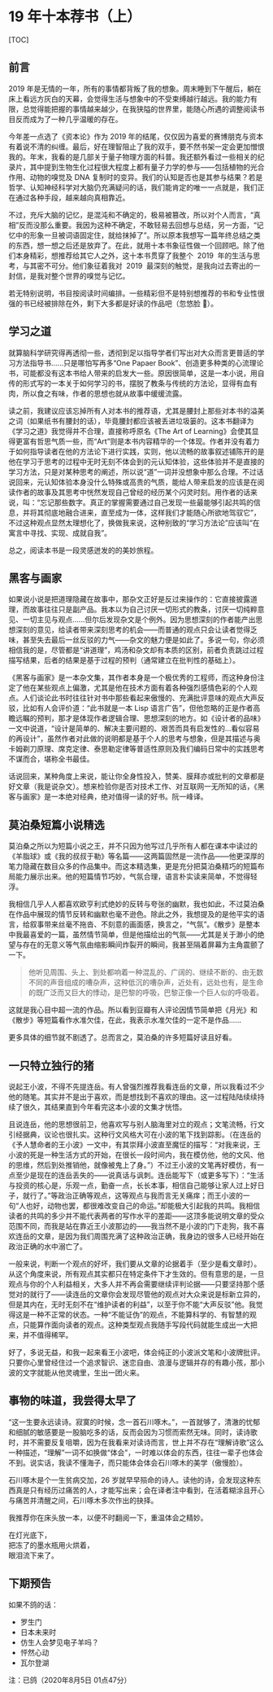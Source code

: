 # 19 年十本荐书（上）

[TOC]

## 前言

2019 年是无情的一年，所有的事情都背叛了我的想象。周末睡到下午醒后，躺在床上看远方灰白的天幕，会觉得生活与想象中的不受束缚越行越远。我的能力有限，总觉得能把握的事情越来越少，在我狭隘的世界里，能随心所遇的调整阅读书目反而成为了一种几乎温暖的存在。

今年差一点选了《资本论》作为 2019 年的结尾，仅仅因为喜爱的赛博朋克与资本有着说不清的纠缠。最后，好在理智阻止了我的双手，要不然书架一定会更加憎恨我的。年末，我看的是几部关于量子物理方面的科普。我还额外看过一些相关的纪录片，其中提到生物生化过程很大程度上都有量子力学的参与——包括植物的光合作用、动物的嗅觉及 DNA 复制时的变异。我们的认知是否也是其参与结果？若是哲学、认知神经科学对大脑仍充满疑问的话，我们能肯定的唯一一点就是，我们正在通过各种手段，越来越向真相靠近。

不过，充斥大脑的记忆，是混沌和不确定的，极易被篡改，所以对个人而言，“真相”反而没那么重要。我因为这种不确定，不敢轻易去回想与总结，另一方面，“记忆中的形象一旦被词语固定住，就给抹掉了”。所以原本我想写一篇年终总结之类的东西，想一想之后还是放弃了。在此，就用十本书象征性做一个回顾吧。除了他们本身精彩，想推荐给其它人之外，这十本书贯穿了我整个  2019  年的生活与思考，与其密不可分。他们象征着我对  2019  最深刻的触觉，是我向过去寄出的一封信，是我对整个世界的嗅觉与记忆。

若无特别说明，书目按阅读时间编排。一些精彩但不是特别想推荐的书和专业性很强的书已经被排除在外，剩下大多都是好读的作品吧（忽悠脸 🐯）。

## 学习之道

<Commend
src="https://cdn.jsdelivr.net/gh/Lionad-Morotar/blog-cdn/image/books/学习之道.jpg"
caption="《学习之道 The Art of Learning》"
:tags="['👨‍💼 自传 / 小说','🎓 学习方法论','❤ 元认知体验']"
:callouts="[
  '我把艺术看作是一项运动，它朝着真理的方向渐行渐远，就如同我在穿越一个隧道，我越是往前走那隧道就越来越深邃，越来越宽广。我对象棋这个游戏了解得越多，就越能体会到还有无数的知识是我们所不了解的。我就是这样一路走来，怀着一颗谦卑的心和对神秘莫测的象棋深切的崇敬之情，从每一段美好的岁月中走了过来。',
  '成为他人眼中的巅峰人物与生活质量之间毫无关系，我所追求的是内心的宁静。我学会了如何化解进攻而纹丝不动。我发现自己算计得少了，但感觉得多了。',
  '你要和它有相同的愿望，说同样的语言。你不要去破坏马的精神。母亲继续说：“如果你是直直地朝一匹马走过去的话，它会看你一眼然后就跑掉了。你没有必要这样正对着马的方向。不要面对面，从旁边慢慢接近它就可以了。连一匹成年的马也可以被驯服，你要做的只是友善地对待它，并把你的意图转变成它的意图。”'
]"
/>

就算脑科学研究得再透彻一些，透彻到足以指导学者们写出对大众而言更普适的学习方法指导书…...只是哪怕写再多“One Papaer Book”、创造更多种类的心流理论书，可能都没有这本书给人带来的启发大一些。原因很简单，这是一本小说，用自传的形式写的一本关于如何学习的书，摆脱了教条与传统的方法论，显得有血有肉，所以食之有味，作者的思想也就从故事中缓缓流露。

读之前，我建议应该忘掉所有人对本书的推荐语，尤其是腰封上那些对本书的溢美之词（如果纸书有腰封的话），毕竟腰封都应该被丢进垃圾篓的。这本书翻译为《学习之道》我觉得并不合理，直接称呼原名《The Art of Learning》会使其显得更富有哲思气质一些，而“Art”则是本书内容精华的一个体现。作者并没有着力于如何指导读者在他的方法论下进行实践，实则，他以流畅的故事叙述铺陈开的是他在学习于思考的过程中无时无刻不体会到的元认知体验，这些体验并不是直接的学习方法，只是对某种思考的阐述，所以说“道”一词并没想象中那么合理。不过话说回来，元认知体验本身没什么特殊或高贵的气质，能给人带来启发的应该是在阅读作者的故事及其思考中恍然发现自己曾经的经历某个闪灵时刻。用作者的话来说，叫：“忘记那些数字。真正的掌握需要通过自己发现一些最能够引起共鸣的信息，并将其彻底地融合进来，直至成为一体，这样我们才能随心所欲地驾驭它”，不过这种观点显然太理想化了，换做我来说，这种别致的“学习方法论”应该叫“在寓言中寻找、实现、成就自我”。

总之，阅读本书是一段灵感迸发的的美妙旅程。

## 黑客与画家

<Commend
src="https://cdn.jsdelivr.net/gh/Lionad-Morotar/blog-cdn/image/books/黑客与画家.jpg"
caption="《黑客与画家——硅谷创业之父Paul Graham文集》"
:tags="['📕 杂文','💻 计算机','🌊 互联网']"
:callouts="[
  '做一个异端是有回报的，不仅是在科学领域，在任何有竞争的地方，只要你能看到别人看不到或不敢看的东西，你就有很大的优势。',
  '判断一个人是否具备“换位思考”的能力有一个好方法，那就是看他怎样向没有技术背景的人解释技术问题。',
  '当今时代，其他行业的人，都必须依附于流水线的工业化生产才能谋生，除了艺术家，几乎只有程序员可以靠个人手艺谋生。程序员就是数字时代的手工艺人。如果编程与绘画和写作是同一类工作，黑客是否有机会像伟大艺术家一样备受尊崇、流芳百世？',
  '「黑客伦理」\n1）使用计算机以及所有有助于了解这个世界本质的事物都不应受到任何限制。任何事情都应该亲手尝试。\n2）信息应该全部免费。\n3）不信任权威，提倡去中心化。\n4）判断一名黑客的水平应该看他的技术能力，而不是看他的学历、年龄或地位等其他标准。\n5）你可以用计算机创造美和艺术。\n6）计算机使生活更美好。',
  ]"
/>

如果说小说是把道理隐藏在故事中，那杂文正好是反过来操作的：它直接披露道理，而故事往往只是副产品。我本以为自己讨厌一切形式的教条，讨厌一切纯粹意见、一切主见与观点......但尔后发现杂文是个例外。因为思想深刻的作者能产出思想深刻的意见，给读者带来深刻思考的机会——而普通的观点只会让读者觉得乏味，甚至失去最后一丝反驳的力气——杂文的魅力便是如此了。多说一句，你必须相信我的是，尽管都是“讲道理”，鸡汤和杂文却有本质的区别，前者负责跳过过程描写结果，后者的结果是基于过程的预判（通常建立在批判性的基础上）。

《黑客与画家》是一本杂文集，其作者本身是一个极优秀的工程师，而这种身份注定了他在某些观点上偏激，尤其是他在技术方面有着各种强烈感情色彩的个人观点。人们谈论此书时往往针对书中那些看起来傲慢的、充满批评意味的观点大声反驳，比如有人会评价道：“此书就是一本 Lisp 语言广告”，但他忽略的正是作者高瞻远瞩的预判，那才是体现作者逻辑合理、思想深刻的地方。如《设计者的品味》一文中说道，“设计是简单的、解决主要问题的、艰苦而具有启发性的...看似容易的再设计”，虽然作者对此做的说明都是基于个人的思考与想象，但是其描述与奥卡姆剃刀原理、席克定律、泰思勒定律等普适性原则及我们编码日常中的实践思考不谋而合，堪称全书最佳。

话说回来，某种角度上来说，能让你全身性投入，赞美、膜拜亦或批判的文章都是好文章（我是说杂文）。想来检验你是否对技术工作、对互联网一无所知的话，《黑客与画家》是一本绝对经典，绝对值得一读的好书。阮一峰译。

## 莫泊桑短篇小说精选

<Commend
src="https://cdn.jsdelivr.net/gh/Lionad-Morotar/blog-cdn/image/books/莫泊桑短篇小说精选.jpg"
caption="《莫泊桑短篇小说精选》"
:tags="['📕 短篇小说','🌈 通俗易读']"
:callouts="[
'大艺术家就是那些将个人的想象力强加给全人类的人们。',
'我们所爱的,常常不是一个男人,而是爱情本身。那天晚上,月光才是你的真正情人。',
'后来他们开始安安静静讨论起来，用和平而智慧有限的人的一种稳健理由，辨明政治上的大问题，结果彼此都承认人是永远不会自由的。\n\n 然而瓦雷良山的炮声却没有停息，用炮弹摧毁了好些法国房子，捣毁了好些生活，压碎了好些生命，结束了许多梦想，许多在期待中的快乐，许多在希望中的幸福，并且在远处，其他的地方，贤母的心上，良妻的心上，爱女的心上，制造好些再也不会了结的苦痛。\n\n这就是人生！索瓦日先生高声喊着。\n\n您不如说这就是死亡吧。莫利梭带着笑容回答。',
]"
/>

莫泊桑之所以为短篇小说之王，并不只因为他写过几乎所有人都在课本中读过的《羊脂球》或《我的叔叔于勒》等名篇——这两篇固然是一流作品——他更深厚的笔力隐藏在数目众多的作品集中。而这本精选集，更是充分把莫泊桑精巧的短篇布局能力展示出来。他的短篇情节巧妙，气氛合理，语言朴实读来简单，不觉得轻浮。

我相信几乎人人都喜欢欧亨利式绝妙的反转与夸张的幽默，我也如此，不过莫泊桑在作品中展现的情节反转和幽默也毫不逊色。除此之外，我想提及的是他平实的语言，给叙事带来丝毫不拖沓、不刻意的画面感，换言之，“气氛”。《散步》是整本中我最喜爱的一篇，虽然情节简单，但是他描绘出的气氛——尤其是关于渺小的绝望与存在的无意义等气氛由缩影瞬间炸裂开的瞬间，我甚至隔着屏幕为主角震颤了一下。

> 他听见周围、头上、到处都响着一种混乱的、广阔的、继续不断的、由无数不同的声音组成的嘈杂声，这种低沉的嘈杂声，近处有，远处也有，是生命的既广泛而又巨大的悸动，是巴黎的呼吸，巴黎正像一个巨人似的呼吸着。

这就是我心目中超一流的作品。所以看到豆瓣有人评论因情节简单把《月光》和《散步》等短篇看作水准欠佳，在此，我表示水准欠佳的一定不是作品......

更多具体的细节就不剧透了。总而言之，莫泊桑的许多短篇好读且好看。

## 一只特立独行的猪

<Commend
src="https://cdn.jsdelivr.net/gh/Lionad-Morotar/blog-cdn/image/books/一只特立独行的猪.jpg"
caption="《一只特立独行的猪》"
:tags="['📕 杂文','👨‍💼 王小波']"
:callouts="[
  '有些话仿佛永远讲不出口，仅仅是因为别人已经把反对它的话讲了出来。',
  '在我们年轻时，每一年的经历都能写成一本书，后来只能写成小册子，再后来变成了薄薄的几页纸。现在就是这样一句话：读书、写作。 理想主义的光辉已经暗淡，人类不再抱着崇高的理想，想要摘下天上的星星；而是把注意力放到了现实问题上去，当一切都趋于平淡，人类进入了哀乐中年。',
  '人在写作时，总是孤身一人。作品实际上是个人的独白，是一些发出的信。我觉得自己太缺少与人交流的机会。',
  ]"
/>

说起王小波，不得不先提连岳。有人曾强烈推荐我看连岳的文章，所以我看过不少他的随笔。其实并不是出于喜欢，而是想找到不喜欢的理由。这一过程陆陆续续持续了很久，其结果直到今年看完这本小波的文集才恍悟。

且说连岳，他的思想很前卫，他喜欢写与别人脑海里对立的观点；文笔流畅，行文引经据典，议论也很扎实。这种行文风格大可在小波的笔下找到踪影。（在连岳的《予人慧命者的王小波》一文中，有其崇拜小波直至魔怔的描写：“对我来说，王小波的死是一种生活方式的开始，在很长一段时间内，我在模仿他，他的文风、他的思维，然后到处推销他，就像被鬼上了身。”）不过王小波的文笔再好模仿，有一点至少是现在的连岳丢失的——说真话与讽刺。连岳能写下（或更多写下）：“生活与投资的核心是，乐观一点，勤奋一点，长长本事，相信自己能够让家人过上好日子，就行了。”等政治正确等观点，这等观点与我而言无关痛痒；而王小波的一句“人也好，动物也罢，都很难改变自己的命运。”却能极大引起我的共鸣。我相信读者的共鸣的多少并不能代表两者的写作水平的差距——这顶多能说明文章的受众范围不同，而我是站在靠近王小波那边的——我当然不是小波的门下走狗，我不喜欢连岳的文章，是因为我们周围充满了这种政治正确，我身边的很多人已经开始在政治正确的水中溺亡了。

一般来说，判断一个观点的好坏，我们要从文章的论据着手（至少是看文章时）。从这个角度来说，所有观点其实都只在特定条件下才生效的。但有意思的是，一旦观点与你的个人利益相关，大多人并不再会需要继续评判论据——只要坚持那个感觉对的就行了——读连岳的文章你会发现尽管他的观点对大众来说是标新立异的，但是其内在，无时无刻不在“维护读者的利益”，以至于你不能“大声反驳”他。我觉得这是一种不正常的状态。一种“不能证伪”的观点，不能算科学的、有智慧的观点，只能算作面向读者的观点。这种类型观点我随手写段代码就能生成出一大把来，并不值得稀罕。

好了，多说无益，和我一起来看王小波吧，体会纯正的小波派文笔和小波牌批评。只要你心里曾经住过一个追求智识、迷恋自由、浪漫与逻辑并存的有趣小孩，那小波的文字就能从他灵魂里，生出一团火来。

## 事物的味道，我尝得太早了

<Commend
src="https://cdn.jsdelivr.net/gh/Lionad-Morotar/blog-cdn/image/books/事物的味道，我尝得太早了.jpg"
caption="《事物的味道，我尝得太早了》"
:tags="['📕 诗歌','🌸 日本文学']"
:callouts="[
  '玩耍着背了母亲，\n觉得太轻哭了起来，\n没有走上三步。',
  '浅草的热闹的夜市， \n混了进去，\n又混了出来的寂寞的心。',
  '筱悬木的叶子落下来触着了我，\n以为是记忆里的那个接吻，\n吃了一惊。',
  '总之歌这东西不会灭亡的。我们因了这个，也就能够使那爱惜刹那刹那的生命之心得到满足了。',
  ]"
/>

“这一生要永远读诗。寂寞的时候，念一首石川啄木。”，一首就够了，清澈的忧郁和细腻的敏感要是一股脑吃多的话，反而会因为习惯而索然无味。同时，读诗歌时，并不需要反复咀嚼，因为在我看来对读诗而言，世上并不存在“理解诗歌”这么一种描述，“理解”一词不如换做“体会”，一时难以体会的东西，往往一辈子也体会不到。说实话，我读不懂海子，而只能体会体会石川啄木的美学（傲慢脸）。

石川啄木是个一生贫病交加，26 岁就早早殒命的诗人。读他的诗，会发现这种东西真是只有经历过痛苦的人，才能写出来；会在译者注中看到，在活着糊涂且开心与痛苦并清醒之间，石川啄木多次作出的抉择。

我推荐你在床头放一本，以便不时翻阅一下，重温体会之精妙。

<pre>
在灯光底下，
把冻了的墨水瓶用火烘着，
眼泪流下来了。
</pre>

## 下期预告

如果不鸽的话：

- 罗生门
- 日本未来时
- 仿生人会梦见电子羊吗？
- 怦然心动
- 瓦尔登湖

注：已鸽（2020年8月5日 01点47分）
